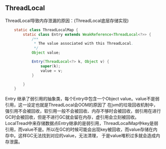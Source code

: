 ## ThreadLocal

ThreadLocal导致内存泄漏的原因：(ThreadLocal底层存储实现)
```java
    static class ThreadLocalMap {
        static class Entry extends WeakReference<ThreadLocal<?>> {
            /**
             * The value associated with this ThreadLocal.
             */
            Object value;

            Entry(ThreadLocal<?> k, Object v) {
                super(k);
                value = v;
            }

        }
    }
```
Entry 继承了弱引用的抽象类，每个Entry中包含一个Object value。value不是弱引用，这一设定也就是ThreadLocal会OOM的原因了
在jvm的垃圾回收机制中，强引用不会被回收，软引用一般不会被回收、内存不够时会被回收，弱引用在进行GC时会被回收，但是不进行GC就会留在内存，虚引用会立刻被回收。
LocalTread中来存储数据点Entry继承的是弱引用，ThreadLocalMap中key是弱引用，而value不是。所以在GC的时候可能会出现key被回收，而value存储在内存中。这样GC无法找到对应的value，无法清理，
于是value堆积过多就会造成内存泄露。